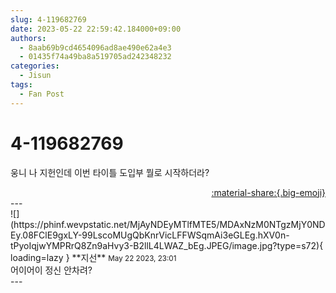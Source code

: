 ```yaml
---
slug: 4-119682769
date: 2023-05-22 22:59:42.184000+09:00
authors:
  - 8aab69b9cd4654096ad8ae490e62a4e3
  - 01435f74a49ba8a519705ad242348232
categories:
  - Jisun
tags:
  - Fan Post
---
```


# 4-119682769

<div class="post-container" markdown="1">
<div class="content-container md-sidebar__scrollwrap" markdown="1">

웅니 나 지헌인데 이번 타이틀 도입부 뭘로 시작하더라?

</div>
</div>

<div style="text-align: right;" markdown="1">
<a href="https://weverse.io/fromis9/fanpost/4-119682769" style="text-align: right;">:material-share:{.big-emoji}</a>
</div>
---

<div class="comments-container md-sidebar__scrollwrap" markdown="1">
<div class="comment" markdown="1">
<div class='id-container' markdown="1">
![](https://phinf.wevpstatic.net/MjAyNDEyMTlfMTE5/MDAxNzM0NTgzMjY0NDEy.08FClE9gxLY-99LscoMUgQbKnrVicLFFWSqmAi3eGLEg.hXV0n-tPyoIqjwYMPRrQ8Zn9aHvy3-B2llL4LWAZ_bEg.JPEG/image.jpg?type=s72){ loading=lazy }
**<span class="artist">지선</span>** <small>May 22 2023, 23:01</small><br>
</div>
<div class='comment-body' markdown="1">
어이어이 정신 안차려?
</div>
</div>
</div>
---
